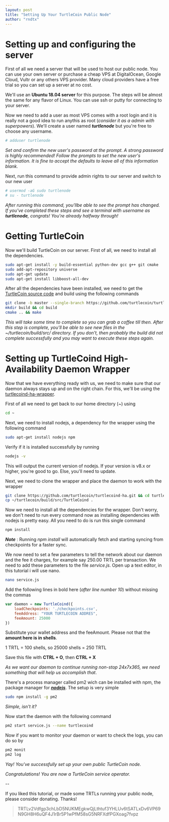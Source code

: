 ```yaml
---
layout: post
title: "Setting Up Your TurtleCoin Public Node"
author: "rndtx"
---
```


# Setting up and configuring the server

First of all we need a server that will be used to host our public node. You can use your own server or purchase a cheap VPS at DigitalOcean, Google Cloud, Vultr or any others VPS provider. Many cloud providers have a free trial so you can set up a server at no cost.

We'll use an **Ubuntu 18.04 server** for this purpose. The steps will be almost the same for any flavor of Linux. You can use ssh or putty for connecting to your server.

Now we need to add a user as most VPS comes with a root login and it is really not a good idea to run anythis as root (*consider it as a admin with superpowers*). We'll create a user named ***turtlenode*** but you're free to choose any username.

```sh
# adduser turtlenode
```

*Set and confirm the new user's password at the prompt. A strong password is highly recommended! Follow the prompts to set the new user's information. It is fine to accept the defaults to leave all of this information blank.*

Next, run this command to provide admin rights to our server and switch to our new user

```sh
# usermod -aG sudo turtlenode
# su - turtlenode
```

*After running this command, you'llbe able to see the prompt has changed. If you've completed these steps and see a terminal with username as **turtlenode**, congrats! You're already halfway through!*

# Getting TurtleCoin

Now we'll build TurtleCoin on our server. First of all, we need to install all the dependencies.

```sh
sudo apt-get install -y build-essential python-dev gcc g++ git cmake
sudo add-apt-repository universe
sudo apt-get update
sudo apt-get install libboost-all-dev
```

After all the dependencies have been installed, we need to get the [TurtleCoin source code](https://github.com/turtlecoin/turtlecoin) and build using the following commands

```sh
git clone -b master --single-branch https://github.com/turtlecoin/turtlecoin && cd turtlecoin
mkdir build && cd build
cmake .. && make
```

*This will take some time to complete so you can grab a coffee till then. After this step is complete, you'll be able to see new files in the ~/turtlecoin/build/src/ directory. If you don't, then probably the build did not complete successfully and you may want to execute these steps again.*

# Setting up TurtleCoind High-Availability Daemon Wrapper

Now that we have everything ready with us, we need to make sure that our daemon always stays up and on the right chain. For this, we'll be using the [turtlecoind-ha-wrapper](https://github.com/turtlecoin/turtlecoind-ha).

First of all we need to get back to our home directory (~) using

```sh
cd ~
```

Next, we need to install nodejs, a dependency for the wrapper using the following command

```sh
sudo apt-get install nodejs npm
```

Verify if it is installed successfully by running

```sh
nodejs -v
```

This will output the current version of nodejs. If your version is v8.x or higher, you're good to go. Else, you'll need to update.

Next, we need to clone the wrapper and place the daemon to work with the wrapper

```sh
git clone https://github.com/turtlecoin/turtlecoind-ha.git && cd turtlecoind-ha
cp ~/turtlecoin/build/src/TurtleCoind .
```

Now we need to install all the dependencies for the wrapper. Don't worry, we don't need to run every command now as installing dependencies with nodejs is pretty easy. All you need to do is run this single command

```sh
npm install
```

***Note*** : Running *npm install* will automatically fetch and starting syncing from checkpoints for a faster sync.

We now need to set a few parameters to tell the network about our daemon and the fee it charges, for example say 250.00 TRTL per transaction. We need to add these parameters to the file *service.js*. Open up a text editor, in this tutorial i will use nano.

```sh
nano service.js
```

Add the following lines in bold here (*after line number 10*) without missing the commas

```js
var daemon = new TurtleCoind({
    loadCheckpoints: './checkpoints.csv',
    feeAddress: "YOUR TURTLECOIN ADDRES",
    feeAmount: 25000
})
```

Substitute your wallet address and the feeAmount. Please not that the **amount here is in shells**.

1 TRTL = 100 shells, so 25000 shells = 250 TRTL

Save this file with **CTRL + O**, then **CTRL + X**

*As we want our daemon to continue running non-stop 24x7x365, we need something that will help us accomplish that*.

There's a process manager called pm2 wich can be installed with npm, the package manager for ***[nodejs](https://www.npmjs.com/package/pm2)***. The setup is very simple

```sh
sudo npm install -g pm2
```

*Simple, isn't it?*

Now start the daemon with the following command

```sh
pm2 start service.js --name turtlecoind
```

Now if you want to monitor your daemon or want to check the logs, you can do so by

```sh
pm2 monit
pm2 log
```

*Yay! You've successfully set up your own public TurtleCoin node.*

*Congratulations! You are now a TurtleCoin service operator.*

--

If you liked this tutorial, or made some TRTLs running your public node, please consider donating. Thanks!

> TRTLv2Vdfgp3chLbD5NUKMEgkwQjLthtuf3YHLUv6tSATLxDv6VP69N9GH8H6uQF4J1rBr5P1wPfM58sG5NRFXdfPGXoag7fvpz

